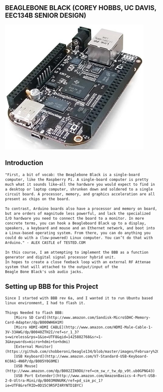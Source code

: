 BEAGLEBONE BLACK (COREY HOBBS, UC DAVIS, EEC134B SENIOR DESIGN)
----------------------------------------------------------------

![Alt Text](https://github.com/chobberoni/beagle134/blob/master/images/bbblack.jpg)


Introduction
------------
	"First, a bit of vocab: the Beaglebone Black is a single-board computer, like the Raspberry Pi. A single-board computer is pretty much what it sounds like—all the hardware you would expect to find in a desktop or laptop computer, shrunken down and soldered to a single circuit board. A processor, memory, and graphics acceleration are all present as chips on the board.

    To contrast, Arduino boards also have a processor and memory on board, but are orders of magnitude less powerful, and lack the specialized I/O hardware you need to connect the board to a monitor. In more concrete terms, you can hook a Beagleboard Black up to a display, speakers, a keyboard and mouse and an Ethernet network, and boot into a Linux-based operating system. From there, you can do anything you could do with a (low-powered) Linux computer. You can’t do that with Arduino." - ALEX CASTLE of TESTED.COM

    In this course, I am attempting to implement the BBB as a function generator and digital signal processor hybrid unit. 
    In hopes to create a close feeback loop with an external RF Attenae system that will attached to the output/input of the
    Beagle Bone Black's usb audio jacks.

Setting up BBB for this Project
--------------------------------

	Since I started with BBB rev 6a, and I wanted it to run Ubuntu based linux environment, I had to flash it.
	
	Things Needed to flash BBB:
		[Micro SD Card](http://www.amazon.com/Sandisk-MicroSDHC-Memory-Card-Adapter/dp/B000WH6H1M)
		[Micro HDMI-HDMI CABLE](http://www.amazon.com/HDMI-Male-Cable-1-3V-33AWG/dp/B0040ZTH2I/ref=sr_1_3?s=wireless&rps=1&ie=UTF8&qid=1425882768&sr=1-3&keywords=micro+hdmi+to+hdmi)
		[External Monitor](https://github.com/chobberoni/beagle134/blob/master/images/February%2026%2C%202015%20at%201049PM(1).jpg)
		[USB Keyboard](http://www.amazon.com/V7-Standard-USB-Keyboard-KC0A1-4N6P/dp/B005Y0G9ME)
		[USB Mouse](http://www.amazon.com/dp/B002ZIN9DU/ref=cm_sw_r_tw_dp_v9t.ub0GPNG43)
		[USB Port Extender](http://www.amazon.com/AmazonBasics-4-Port-USB-2-0-Ultra-Mini/dp/B003M0NURK/ref=pd_sim_pc_1?ie=UTF8&refRID=0D15C9R5PZ4RYNTD1BYC)